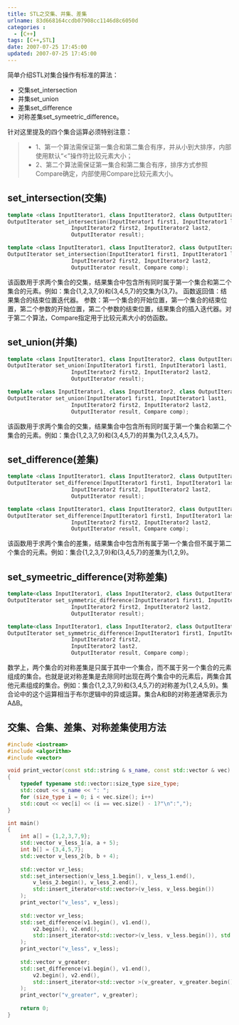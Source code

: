 ```yaml
---
title: STL之交集、并集、差集
urlname: 83d668164ccdb07908cc1146d8c6050d
categories : 
  - [C++]
tags: [C++,STL]
date: 2007-07-25 17:45:00
updated: 2007-07-25 17:45:00
---
```

简单介绍STL对集合操作有标准的算法：
* 交集set_intersection
* 并集set_union
* 差集set_difference
* 对称差集set_symeetric_difference。

针对这里提及的四个集合运算必须特别注意：
> * 1、第一个算法需保证第一集合和第二集合有序，并从小到大排序，内部使用默认“<”操作符比较元素大小；
> * 2、第二个算法需保证第一集合和第二集合有序，排序方式参照Compare确定，内部使用Compare比较元素大小。

<!--more-->

## set_intersection(交集)
``` c++
template <class InputIterator1, class InputIterator2, class OutputIterator>
OutputIterator set_intersection(InputIterator1 first1, InputIterator1 last1,
                    InputIterator2 first2, InputIterator2 last2,
                    OutputIterator result);

template <class InputIterator1, class InputIterator2, class OutputIterator, class Compare>
OutputIterator set_intersection(InputIterator1 first1, InputIterator1 last1,
                    InputIterator2 first2, InputIterator2 last2,
                    OutputIterator result, Compare comp);
```
该函数用于求两个集合的交集，结果集合中包含所有同时属于第一个集合和第二个集合的元素。例如：集合{1,2,3,7,9}和{3,4,5,7}的交集为{3,7}。
函数返回值：结果集合的结束位置迭代器。
参数：第一个集合的开始位置，第一个集合的结束位置，第二个参数的开始位置，第二个参数的结束位置，结果集合的插入迭代器。对于第二个算法，Compare指定用于比较元素大小的仿函数。

## set_union(并集)
``` c++
template <class InputIterator1, class InputIterator2, class OutputIterator>
OutputIterator set_union(InputIterator1 first1, InputIterator1 last1,
                    InputIterator2 first2, InputIterator2 last2,
                    OutputIterator result);

template <class InputIterator1, class InputIterator2, class OutputIterator, class Compare>
OutputIterator set_union(InputIterator1 first1, InputIterator1 last1,
                    InputIterator2 first2, InputIterator2 last2,
                    OutputIterator result, Compare comp);
```
该函数用于求两个集合的交集，结果集合中包含所有同时属于第一个集合和第二个集合的元素。例如：集合{1,2,3,7,9}和{3,4,5,7}的并集为{1,2,3,4,5,7}。

## set_difference(差集)
``` c++
template <class InputIterator1, class InputIterator2, class OutputIterator>
OutputIterator set_difference(InputIterator1 first1, InputIterator1 last1,
                    InputIterator2 first2, InputIterator2 last2,
                    OutputIterator result);

template <class InputIterator1, class InputIterator2, class OutputIterator, class Compare>
OutputIterator set_difference(InputIterator1 first1, InputIterator1 last1,
                    InputIterator2 first2, InputIterator2 last2,
                    OutputIterator result, Compare comp);
```
该函数用于求两个集合的差集，结果集合中包含所有属于第一个集合但不属于第二个集合的元素。例如：集合{1,2,3,7,9}和{3,4,5,7}的差集为{1,2,9}。

## set_symeetric_difference(对称差集)
``` c++
template<class InputIterator1, class InputIterator2, class OutputIterator>
OutputIterator set_symmetric_difference(InputIterator1 first1, InputIterator1 last1,
                    InputIterator2 first2, InputIterator2 last2,
                    OutputIterator result);

template<class InputIterator1, class InputIterator2, class OutputIterator, class Compare&gt
OutputIterator set_symmetric_difference(InputIterator1 first1, InputIterator1 last1,
                    InputIterator2 first2,
                    InputIterator2 last2,
                    OutputIterator result, Compare comp);
```
数学上，两个集合的对称差集是只属于其中一个集合，而不属于另一个集合的元素组成的集合。也就是说对称差集是去除同时出现在两个集合中的元素后，两集合其他元素组成的集合。例如：集合{1,2,3,7,9}和{3,4,5,7}的对称差为{1,2,4,5,9}。集合论中的这个运算相当于布尔逻辑中的异或运算。集合A和B的对称差通常表示为AΔB。

## 交集、合集、差集、对称差集使用方法
``` c++
#include <iostream>
#include <algorithm>
#include <vector>

void print_vector(const std::string & s_name, const std::vector & vec)
{
    typedef typename std::vector::size_type size_type;
    std::cout << s_name << ": ";
    for (size_type i = 0; i < vec.size(); i++)
    std::cout << vec[i] << (i == vec.size() - 1?"\n":",");
}

int main()
{
    int a[] = {1,2,3,7,9};
    std::vector v_less_1(a, a + 5);
    int b[] = {3,4,5,7};
    std::vector v_less_2(b, b + 4);
    
    std::vector vr_less;
    std::set_intersection(v_less_1.begin(), v_less_1.end(), 
        v_less_2.begin(), v_less_2.end(),
        std::insert_iterator<std::vector>(v_less, v_less.begin())
    );
    print_vector("v_less", v_less);
    
    std::vector vr_less;
    std::set_difference(v1.begin(), v1.end(), 
        v2.begin(), v2.end(), 
        std::insert_iterator<std::vector>(v_less, v_less.begin()), std::less())
    );
    print_vector("v_less", v_less);
    
    std::vector v_greater;
    std::set_difference(v1.begin(), v1.end(), 
        v2.begin(), v2.end(),
        std::insert_iterator<std::vector >(v_greater, v_greater.begin()), std::greater())
    );
    print_vector("v_greater", v_greater);
    
    return 0;
}
```